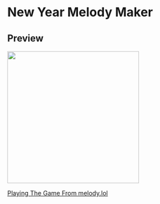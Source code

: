 # New Year Melody Maker

## Preview

<img width="300" src="https://github.com/kukumoon/new-year-melody-maker/blob/master/preview.png">

[Playing The Game From melody.lol](https://www.melody.lol)
